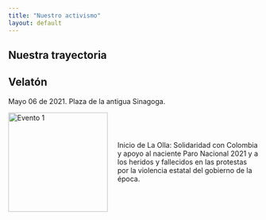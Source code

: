 ```yaml
---
title: "Nuestro activismo"
layout: default
---
```


## Nuestra trayectoria

## Velatón

Mayo 06 de 2021. Plaza de la antigua Sinagoga.

<div style="display: flex; align-items: center;">
  <img src="{{ site.baseurl }}/assets/images/velaton_06052021.JPG" alt="Evento 1" style="width: 200px; margin-right: 20px;">
  <p>
    Inicio de La Olla: Solidaridad con Colombia y apoyo al naciente Paro Nacional 2021 y a los heridos y fallecidos en las protestas por la violencia estatal del gobierno de la época.
  </p>
</div>
